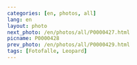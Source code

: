 ```yaml
---
categories: [en, photos, all]
lang: en
layout: photo
next_photo: /en/photos/all/P0000427.html
picname: P0000428
prev_photo: /en/photos/all/P0000429.html
tags: [Fotofalle, Leopard]
---
```

